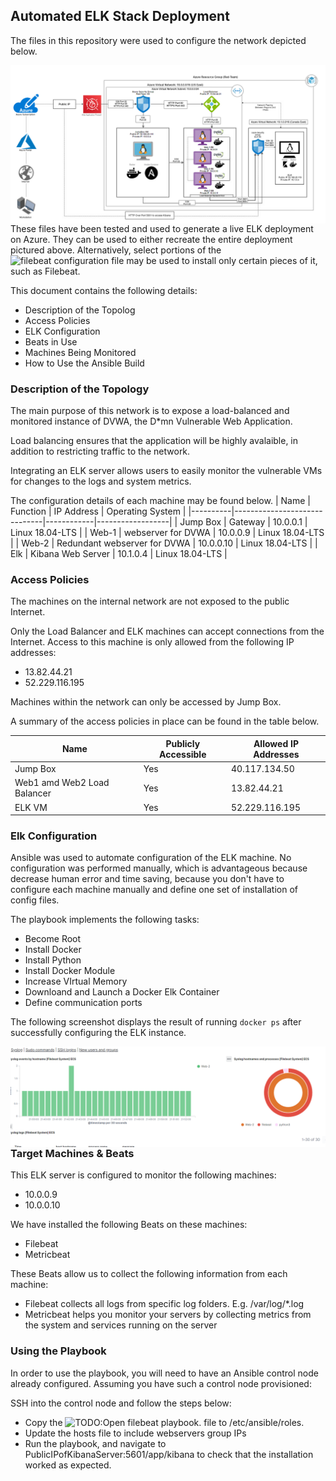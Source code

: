## Automated ELK Stack Deployment

The files in this repository were used to configure the network depicted below.

<img align="left" src="Diagram/azure-cloud-architecture.PNG" width=900>

These files have been tested and used to generate a live ELK deployment on Azure. They can be used to either recreate the entire deployment pictured above. Alternatively, select portions of the ![filebeat configuration file](Ansible/filebeat-playbook.yml) may be used to install only certain pieces of it, such as Filebeat.

This document contains the following details:
- Description of the Topolog
- Access Policies
- ELK Configuration
 - Beats in Use
 - Machines Being Monitored
- How to Use the Ansible Build


### Description of the Topology

The main purpose of this network is to expose a load-balanced and monitored instance of DVWA, the D*mn Vulnerable Web Application.

Load balancing ensures that the application will be highly avalaible, in addition to restricting traffic to the network.


Integrating an ELK server allows users to easily monitor the vulnerable VMs for changes to the logs and system metrics.


The configuration details of each machine may be found below.
| Name     | Function                     | IP Address | Operating System |
|----------|------------------------------|------------|------------------|
| Jump Box | Gateway                      | 10.0.0.1   | Linux  18.04-LTS |
| Web-1    | webserver for DVWA           | 10.0.0.9   | Linux  18.04-LTS |
| Web-2    | Redundant webserver for DVWA | 10.0.0.10  | Linux  18.04-LTS |
| Elk      | Kibana Web Server            | 10.1.0.4   | Linux  18.04-LTS |

### Access Policies

The machines on the internal network are not exposed to the public Internet. 

Only the Load Balancer and ELK machines can accept connections from the Internet. Access to this machine is only allowed from the following IP addresses: 
- 13.82.44.21 
- 52.229.116.195


Machines within the network can only be accessed by Jump Box.

A summary of the access policies in place can be found in the table below.

| Name                        | Publicly Accessible | Allowed IP Addresses |
|-----------------------------|---------------------|----------------------|
| Jump Box                    |  Yes                |40.117.134.50         |
| Web1 amd Web2 Load Balancer |  Yes                |13.82.44.21           |
| ELK VM                      |  Yes                |52.229.116.195        |

### Elk Configuration

Ansible was used to automate configuration of the ELK machine. No configuration was performed manually, which is advantageous because decrease human error and time saving, because you don't have to configure each machine manually and define one set of installation of config files.


The playbook implements the following tasks:
- Become Root
- Install Docker
- Install Python
- Install Docker Module
- Increase VIrtual Memory
- Downloand and Launch a Docker Elk Container
- Define communication ports

The following screenshot displays the result of running `docker ps` after successfully configuring the ELK instance.

<img align="left" src="Diagram/Module_status_q.PNG" width=900>

### Target Machines & Beats
This ELK server is configured to monitor the following machines:
- 10.0.0.9
- 10.0.0.10

We have installed the following Beats on these machines:
- Filebeat
- Metricbeat

These Beats allow us to collect the following information from each machine:
- Filebeat collects all logs from specific log folders. E.g. /var/log/*.log
- Metricbeat helps you monitor your servers by collecting metrics from the system and services running on the server


### Using the Playbook
In order to use the playbook, you will need to have an Ansible control node already configured. Assuming you have such a control node provisioned: 

SSH into the control node and follow the steps below:
- Copy the ![TODO:Open filebeat playbook.](Ansible/filebeat-playbook.yml) file to /etc/ansible/roles.
- Update the hosts file to include webservers group IPs
- Run the playbook, and navigate to PublicIPofKibanaServer:5601/app/kibana to check that the installation worked as expected.
